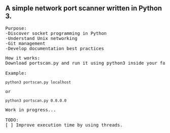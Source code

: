 <h2>A simple network port scanner written in Python 3.</h2>

<pre>
Purpose: 
-Discover socket programming in Python
-Understand Unix networking
-Git management
-Develop documentation best practices
</pre>

<pre>
How it works:
Download portscan.py and run it using python3 inside your favourite unix terminal.

Example:
</pre>

<code>python3 portscan.py localhost</code>

<pre>or</pre>

<code>python3 portscan.py 0.0.0.0</code>
<pre>
Work in progress...

TODO:
[ ] Improve execution time by using threads.
</pre>




